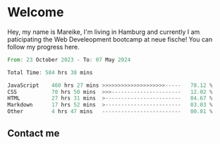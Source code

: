 # Welcome

Hey, my name is Mareike, I'm living in Hamburg and currently I am paticipating the Web Develeopment bootcamp at neue fische!
You can follow my progress here.

<!--START_SECTION:waka-->

```rust
From: 23 October 2023 - To: 07 May 2024

Total Time: 584 hrs 38 mins

JavaScript    460 hrs 27 mins >>>>>>>>>>>>>>>>>>>>-----   78.12 %
CSS           70 hrs 50 mins  >>>----------------------   12.02 %
HTML          27 hrs 31 mins  >------------------------   04.67 %
Markdown      17 hrs 52 mins  >------------------------   03.03 %
Other         4 hrs 47 mins   -------------------------   00.81 %
```

<!--END_SECTION:waka-->

## Contact me



